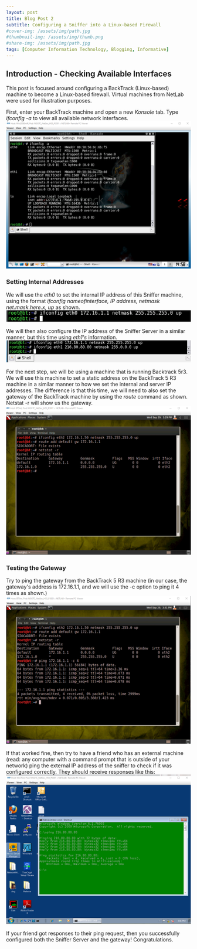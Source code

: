 ```yaml
---
layout: post
title: Blog Post 2
subtitle: Configuring a Sniffer into a Linux-based Firewall
#cover-img: /assets/img/path.jpg
#thumbnail-img: /assets/img/thumb.png
#share-img: /assets/img/path.jpg
tags: [Computer Information Technology, Blogging, Informative]
---
```


## Introduction - Checking Available Interfaces

This post is focused around configuring a BackTrack (Linux-based) machine to become a Linux-based firewall. Virtual machines from NetLab were used for illustration purposes. 

First, enter your BackTrack machine and open a new _Konsole_ tab. Type _ifconfig -a_ to view all available network interfaces. ![Picture of ipconfig-a here](/assets/img/imagio1.png)

### Setting Internal Addresses
We will use the _eth0_ to set the internal IP address of this Sniffer machine, using the format _ifconfig nameofinterface, IP address, netmask net.mask.here.x, up_ as shown. ![iconfig netmask up here](/assets/img/imagio2.png)

We will then also configure the IP address of the Sniffer Server in a similar manner, but this time using _eth1's_ information. ![snifferserversethere](/assets/img/imagio3.png)

For the next step, we will be using a machine that is running Backtrack 5r3. We will use this machine to set a static address on the BackTrack 5 R3 machine in a similar manner to how we set the internal and server IP addresses. The difference is that this time, we will need to also set the gateway of the BackTrack machine by using the _route_ command as shown. Netstat -r will show us the gateway. ![r5r3gatewayterminal](/assets/img/imagio4.png)

### Testing the Gateway 
Try to ping the gateway from the BackTrack 5 R3 machine (in our case, the gateway's address is 172.16.1.1, and we will use the -c option to ping it 4 times as shown.) ![pingfourtimes](/assets/img/imagio5.png)

If that worked fine, then try to have a friend who has an external machine (read: any computer with a command prompt that is outside of your network) ping the external IP address of the sniffer to check if it was configured correctly. They should receive responses like this: ![externalping](/assets/img/imagio6.png)

If your friend got responses to their ping request, then you successfully configured both the Sniffer Server and the gateway! Congratulations. 